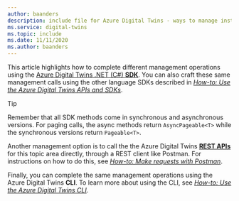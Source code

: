 ```yaml
---
author: baanders
description: include file for Azure Digital Twins - ways to manage instance
ms.service: digital-twins
ms.topic: include
ms.date: 11/11/2020
ms.author: baanders
---
```


This article highlights how to complete different management operations using the [Azure Digital Twins .NET (C#) **SDK**](/dotnet/api/overview/azure/digitaltwins/management). You can also craft these same management calls using the other language SDKs described in [*How-to: Use the Azure Digital Twins APIs and SDKs*](../articles/digital-twins/how-to-use-apis-sdks.md).

> [!TIP] 
> Remember that all SDK methods come in synchronous and asynchronous versions. For paging calls, the async methods return `AsyncPageable<T>` while the synchronous versions return `Pageable<T>`.

Another management option is to call the the Azure Digital Twins [**REST APIs**](/rest/api/azure-digitaltwins/) for this topic area directly, through a REST client like Postman. For instructions on how to do this, see [*How-to: Make requests with Postman*](../articles/digital-twins/how-to-use-postman.md).

Finally, you can complete the same management operations using the Azure Digital Twins **CLI**. To learn more about using the CLI, see [*How-to: Use the Azure Digital Twins CLI*](../articles/digital-twins/how-to-use-cli.md).